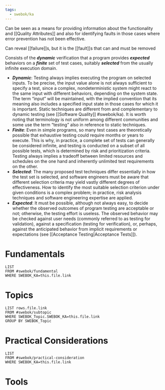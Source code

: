```yaml
---
tags:
  - swebok/ka
---
```

Can be seen as a means for providing information about the functionality and [[Quality Attributes]] and also for identifying faults in those cases where error prevention has not been effective.

Can reveal [[failure]]s, but it is the [[fault]]s that can and must be removed

Consists of the ***dynamic*** verification that a program provides ***expected*** behaviors on a ***finite*** set of test cases, suitably ***selected*** from the usually infinite execution domain.
- ***Dynamic***: Testing always implies executing the program on selected inputs. To be precise, the input value alone is not always sufficient to specify a test, since a complex, nondeterministic system might react to the same input with different behaviors, depending on the system state. The term “input” will be maintained, with the implied convention that its meaning also includes a specified input state in those cases for which it is important. Static techniques are different from and complementary to dynamic testing (see [[Software Quality]] #swebok/ka). It is worth noting that terminology is not uniform among different communities and some use the term “testing” also in reference to static techniques.
- ***Finite***: Even in simple programs, so many test cases are theoretically possible that exhaustive testing could require months or years to execute. This is why, in practice, a complete set of tests can generally be considered infinite, and testing is conducted on a subset of all possible tests, which is determined by risk and prioritization criteria. Testing always implies a tradeoff between limited resources and schedules on the one hand and inherently unlimited test requirements on the other.
- ***Selected***: The many proposed test techniques differ essentially in how the test set is selected, and software engineers must be aware that different selection criteria may yield vastly different degrees of effectiveness. How to identify the most suitable selection criterion under given conditions is a complex problem; in practice, risk analysis techniques and software engineering expertise are applied.
- ***Expected***: It must be possible, although not always easy, to decide whether the observed outcomes of program testing are acceptable or not; otherwise, the testing effort is useless. The observed behavior may be checked against user needs (commonly referred to as testing for validation), against a specification (testing for verification), or, perhaps, against the anticipated behavior from implicit requirements or expectations (see [[Acceptance Testing|Acceptance Tests]]).

# Fundamentals
```dataview
LIST
FROM #swebok/fundamental 
WHERE SWEBOK_KA=this.file.link
```
# Topics
```dataview
LIST rows.file.link
FROM #swebok/subtopic
WHERE SWEBOK_Topic.SWEBOK_KA=this.file.link
GROUP BY SWEBOK_Topic
```
# Practical Considerations
```dataview
LIST
FROM #swebok/practical-consideration
WHERE SWEBOK_KA=this.file.link
```
# Tools
